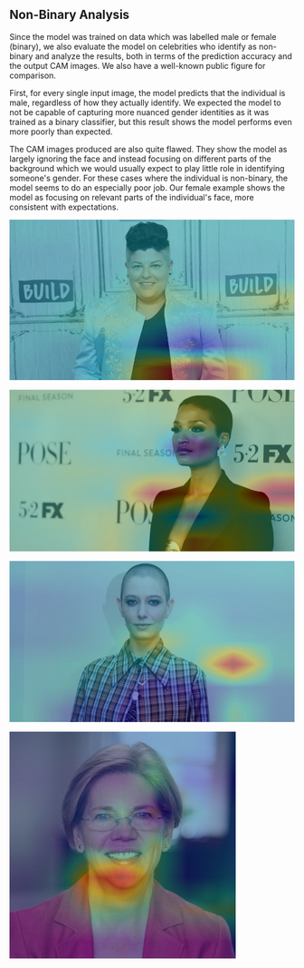 ## Non-Binary Analysis

Since the model was trained on data which was labelled male or female (binary), we also evaluate the model on celebrities who identify as non-binary and analyze the results, both in terms of the prediction accuracy and the output CAM images. We also have a well-known public figure for comparison.

First, for every single input image, the model predicts that the individual is male, regardless of how they actually identify. We expected the model to not be capable of capturing more nuanced gender identities as it was trained as a binary classifier, but this result shows the model performs even more poorly than expected.

The CAM images produced are also quite flawed. They show the model as largely ignoring the face and instead focusing on different parts of the background which we would usually expect to play little role in identifying someone's gender. For these cases where the individual is non-binary, the model seems to do an especially poor job. Our female example shows the model as focusing on relevant parts of the individual's face, more consistent with expectations. 

![Non-binary CAM result 1. Model focuses on irrelevant parts of image](./results/1.jpg)

![Non-binary CAM result 6. Model focuses on irrelevant parts of image](./results/6.jpg)

![Non-binary CAM result 8. Model focuses on irrelevant parts of image](./results/8.jpg)

![Non-binary CAM baseline. Model focuses on relevant parts of image](./results/0.jpg)
